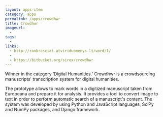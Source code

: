 ```yaml
---
layout: apps-item
category: apps
permalink: /apps/crowdhwr
title: Crowdhwr
imageurl:
  - 
tags:
  - 
links:
  - http://rankrasciai.atviriduomenys.lt/word/1/ 
  - 
  - https://bitbucket.org/sirex/crowdhwr
---
```


Winner in the category ‘Digital Humanities.‘ Crowdhwr is a crowdsourcing manuscripts' transcription system for digital humanities.

The prototype allows to mark words in a digitized manuscript taken from Europeana and prepare it for analysis. It provides a tool to convert image to text in order to perform automatic search of a manuscript's content. The system was developed by using Python and JavaScript languages, SciPy and NumPy packages, and Django framework.
